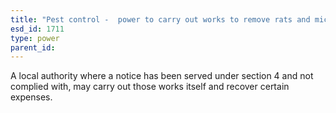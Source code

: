 ```yaml
---
title: "Pest control -  power to carry out works to remove rats and mice"
esd_id: 1711
type: power
parent_id:  
---
```


A local authority where a notice has been served under section 4 and not complied with, may carry out those works itself and recover certain expenses.

